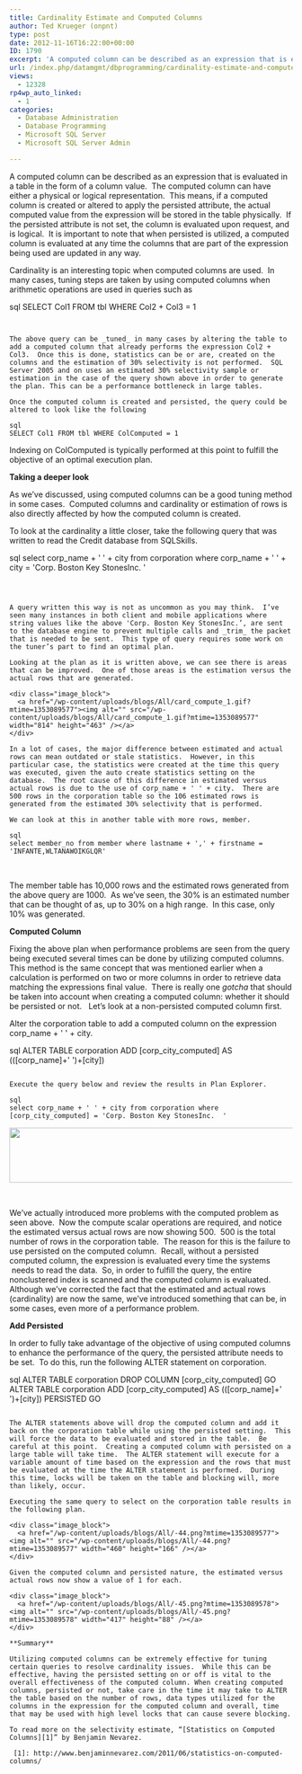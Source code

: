 ```yaml
---
title: Cardinality Estimate and Computed Columns
author: Ted Krueger (onpnt)
type: post
date: 2012-11-16T16:22:00+00:00
ID: 1790
excerpt: 'A computed column can be described as an expression that is evaluated in a table in the form of a column value.  The computed column can have either a physical or logical representation.  This means, if a computed column is created or altered to apply t&hellip;'
url: /index.php/datamgmt/dbprogramming/cardinality-estimate-and-computed-columns/
views:
  - 12328
rp4wp_auto_linked:
  - 1
categories:
  - Database Administration
  - Database Programming
  - Microsoft SQL Server
  - Microsoft SQL Server Admin

---
```

A computed column can be described as an expression that is evaluated in a table in the form of a column value.  The computed column can have either a physical or logical representation.  This means, if a computed column is created or altered to apply the persisted attribute, the actual computed value from the expression will be stored in the table physically.  If the persisted attribute is not set, the column is evaluated upon request, and is logical.  It is important to note that when persisted is utilized, a computed column is evaluated at any time the columns that are part of the expression being used are updated in any way.

Cardinality is an interesting topic when computed columns are used.  In many cases, tuning steps are taken by using computed columns when arithmetic operations are used in queries such as

sql
SELECT Col1 FROM tbl WHERE Col2 + Col3 = 1
```


The above query can be _tuned_ in many cases by altering the table to add a computed column that already performs the expression Col2 + Col3.  Once this is done, statistics can be or are, created on the columns and the estimation of 30% selectivity is not performed.  SQL Server 2005 and on uses an estimated 30% selectivity sample or estimation in the case of the query shown above in order to generate the plan. This can be a performance bottleneck in large tables.

Once the computed column is created and persisted, the query could be altered to look like the following

sql
SELECT Col1 FROM tbl WHERE ColComputed = 1
```


Indexing on ColComputed is typically performed at this point to fulfill the objective of an optimal execution plan.

**Taking a deeper look**

As we’ve discussed, using computed columns can be a good tuning method in some cases.  Computed columns and cardinality or estimation of rows is also directly affected by how the computed column is created.

To look at the cardinality a little closer, take the following query that was written to read the Credit database from SQLSkills.

sql
select corp_name + ' ' + city from corporation where 
corp_name + ' ' + city = 'Corp. Boston Key StonesInc.  '
```

 

A query written this way is not as uncommon as you may think.  I’ve seen many instances in both client and mobile applications where string values like the above 'Corp. Boston Key StonesInc.’, are sent to the database engine to prevent multiple calls and _trim_ the packet that is needed to be sent.  This type of query requires some work on the tuner’s part to find an optimal plan.

Looking at the plan as it is written above, we can see there is areas that can be improved.  One of those areas is the estimation versus the actual rows that are generated.

<div class="image_block">
  <a href="/wp-content/uploads/blogs/All/card_compute_1.gif?mtime=1353089577"><img alt="" src="/wp-content/uploads/blogs/All/card_compute_1.gif?mtime=1353089577" width="814" height="463" /></a>
</div>

In a lot of cases, the major difference between estimated and actual rows can mean outdated or stale statistics.  However, in this particular case, the statistics were created at the time this query was executed, given the auto create statistics setting on the database.  The root cause of this difference in estimated versus actual rows is due to the use of corp_name + ' ' + city.  There are 500 rows in the corporation table so the 106 estimated rows is generated from the estimated 30% selectivity that is performed.

We can look at this in another table with more rows, member.

sql
select member_no from member where lastname + ',' + firstname = 'INFANTE,WLTANAWOIKGLQR'
```


 

The member table has 10,000 rows and the estimated rows generated from the above query are 1000.  As we’ve seen, the 30% is an estimated number that can be thought of as, up to 30% on a high range.  In this case, only 10% was generated.

**Computed Column**

Fixing the above plan when performance problems are seen from the query being executed several times can be done by utilizing computed columns.  This method is the same concept that was mentioned earlier when a calculation is performed on two or more columns in order to retrieve data matching the expressions final value.  There is really one _gotcha_ that should be taken into account when creating a computed column: whether it should be persisted or not.   Let’s look at a non-persisted computed column first.

Alter the corporation table to add a computed column on the expression corp_name + ' ' + city.

sql
ALTER TABLE corporation
ADD [corp_city_computed]  AS (([corp_name]+' ')+[city])
```

Execute the query below and review the results in Plan Explorer.

sql
select corp_name + ' ' + city from corporation where 
[corp_city_computed] = 'Corp. Boston Key StonesInc.  '
```

<div class="image_block">
  <a href="/wp-content/uploads/blogs/All/-43.png?mtime=1353089577"><img alt="" src="/wp-content/uploads/blogs/All/-43.png?mtime=1353089577" width="624" height="98" /></a>
</div>

 

We’ve actually introduced more problems with the computed problem as seen above.  Now the compute scalar operations are required, and notice the estimated versus actual rows are now showing 500.  500 is the total number of rows in the corporation table.  The reason for this is the failure to use persisted on the computed column.  Recall, without a persisted computed column, the expression is evaluated every time the systems  needs to read the data.  So, in order to fulfill the query, the entire nonclustered index is scanned and the computed column is evaluated.  Although we’ve corrected the fact that the estimated and actual rows (cardinality) are now the same, we’ve introduced something that can be, in some cases, even more of a performance problem.

**Add Persisted**

In order to fully take advantage of the objective of using computed columns to enhance the performance of the query, the persisted attribute needs to be set.  To do this, run the following ALTER statement on corporation.

sql
ALTER TABLE corporation
DROP COLUMN [corp_city_computed]
GO
ALTER TABLE corporation
ADD [corp_city_computed]  AS (([corp_name]+' ')+[city]) PERSISTED
GO
```

The ALTER statements above will drop the computed column and add it back on the corporation table while using the persisted setting.  This will force the data to be evaluated and stored in the table.  Be careful at this point.  Creating a computed column with persisted on a large table will take time.  The ALTER statement will execute for a variable amount of time based on the expression and the rows that must be evaluated at the time the ALTER statement is performed.  During this time, locks will be taken on the table and blocking will, more than likely, occur.

Executing the same query to select on the corporation table results in the following plan.

<div class="image_block">
  <a href="/wp-content/uploads/blogs/All/-44.png?mtime=1353089577"><img alt="" src="/wp-content/uploads/blogs/All/-44.png?mtime=1353089577" width="460" height="166" /></a>
</div>

Given the computed column and persisted nature, the estimated versus actual rows now show a value of 1 for each.

<div class="image_block">
  <a href="/wp-content/uploads/blogs/All/-45.png?mtime=1353089578"><img alt="" src="/wp-content/uploads/blogs/All/-45.png?mtime=1353089578" width="417" height="88" /></a>
</div>

**Summary**

Utilizing computed columns can be extremely effective for tuning certain queries to resolve cardinality issues.  While this can be effective, having the persisted setting on or off is vital to the overall effectiveness of the computed column. When creating computed columns, persisted or not, take care in the time it may take to ALTER the table based on the number of rows, data types utilized for the columns in the expression for the computed column and overall, time that may be used with high level locks that can cause severe blocking.

To read more on the selectivity estimate, “[Statistics on Computed Columns][1]” by Benjamin Nevarez.

 [1]: http://www.benjaminnevarez.com/2011/06/statistics-on-computed-columns/